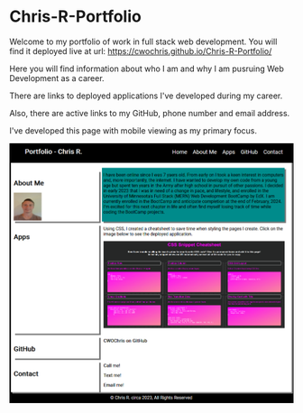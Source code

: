 # Chris-R-Portfolio
Welcome to my portfolio of work in full stack web development.  You will find it deployed live at url: https://cwochris.github.io/Chris-R-Portfolio/

Here you will find information about who I am and why I am pusruing Web Development as a career.

There are links to deployed applications I've developed during my career.

Also, there are active links to my GitHub, phone number and email address.

I've developed this page with mobile viewing as my primary focus.

<img src="./assets/img/Screenshot 2023-09-18 161026.png" alt="screenshot preview of my portfolio">
